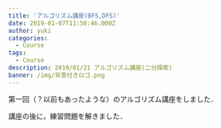 ```yaml
---
title: 'アルゴリズム講座(BFS,DFS)'
date: 2019-01-07T11:50:46.000Z
author: yuki
categories:
  - Course
tags:
  - Course
description: 2019/01/21 アルゴリズム講座(二分探索)
banner: /img/背景付きロゴ.png
---
```

第一回（？以前もあったような）のアルゴリズム講座をしました．  

講座の後に，練習問題を解きました．  

<!--more-->
